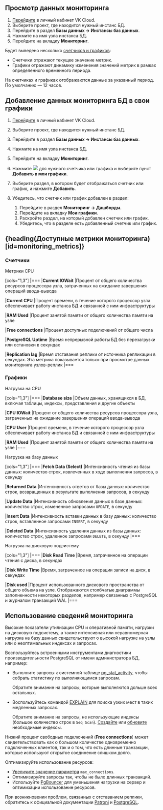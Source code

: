 ## Просмотр данных мониторинга

1. [Перейдите](https://msk.cloud.vk.com/app/) в личный кабинет VK Cloud.
1. Выберите проект, где находится нужный инстанс БД.
1. Перейдите в раздел **Базы данных → Инстансы баз данных**.
1. Нажмите на имя узла инстанса БД.
1. Перейдите на вкладку **Мониторинг**.

Будет выведено несколько [счетчиков и графиков](#monitoring_metrics):

- Счетчики отражают текущее значение метрик.
- Графики отражают динамику изменения значений метрик в рамках определенного временного периода.

На счетчиках и графиках отображаются данные за указанный период. По умолчанию — 12 часов.

## Добавление данных мониторинга БД в свои графики

1. [Перейдите](https://msk.cloud.vk.com/app/) в личный кабинет VK Cloud.
1. Выберите проект, где находится нужный инстанс БД.
1. Перейдите в раздел **Базы данных → Инстансы баз данных**.
1. Нажмите на имя узла инстанса БД.
1. Перейдите на вкладку **Мониторинг**.
1. Нажмите ![ ](/ru/assets/more-icon.svg "inline") для нужного счетчика или графика и выберите пункт **Добавить в мои графики**.
1. Выберите раздел, в котором будет отображаться счетчик или график, и нажмите **Добавить**.
1. Убедитесь, что счетчик или график добавлен в раздел:

    1. Перейдите в раздел **Мониторинг → Дашборды**.
    1. Перейдите на вкладку **Мои графики**.
    1. Раскройте раздел, на который добавлен счетчик или график.
    1. Убедитесь, что в разделе есть добавленный счетчик или график.

## {heading(Доступные метрики мониторинга)[id=monitoring_metrics]}

### Счетчики

Метрики CPU

[cols="1,3"]
|===
|**Current IOWait**
|Процент от общего количества ресурсов процессора узла, затраченных на ожидание завершения операций ввода-вывода

|**Current CPU**
|Процент времени, в течение которого процессор узла обеспечивает работу инстанса БД и связанной с ним инфраструктуры

|**RAM Used**
|Процент занятой памяти от общего количества памяти на узле

|**Free connections**
|Процент доступных подключений от общего числа

|**PostgreSQL Uptime**
|Время непрерывной работы БД без перезагрузки или остановки в секундах

|**Replication lag**
|Время отставания реплики от источника репликации в секундах. Эта метрика показывается только при просмотре данных мониторинга узлов-реплик
|===

### Графики

Нагрузка на CPU

[cols="1,3"]
|===
|**Database size**
|Объем данных, хранящихся в БД, включая таблицы, индексы, представления и другие объекты

|**CPU IOWait**
|Процент от общего количества ресурсов процессора узла, затраченных на ожидание завершения операций ввода-вывода

|**CPU User**
|Процент времени, в течение которого процессор узла обеспечивает работу инстанса БД и связанной с ним инфраструктуры

|**RAM Used**
|Процент занятой памяти от общего количества памяти на узле
|===

Нагрузка на базу данных

[cols="1,3"]
|===
|**Fetch Data (Select)**
|Интенсивность чтения из базы данных: количество строк, извлеченных в ходе выполнения запросов, в секунду

|**Returned Data**
|Интенсивность ответов от базы данных: количество строк, возвращенных в результате выполнения запросов, в секунду

|**Update Data**
|Интенсивность обновления данных в базе данных: количество строк, измененное запросами `UPDATE`, в секунду

|**Insert Data**
|Интенсивность вставки данных в базу данных: количество строк, вставленное запросами `INSERT`, в секунду

|**Deleted Data**
|Интенсивность удаления данных из базы данных: количество строк, удаленное запросами `DELETE`, в секунду
|===

Нагрузка на дисковую подсистему

[cols="1,3"]
|===
|**Disk Read Time**
|Время, затраченное на операции чтения с диска, в секундах

|**Disk Write Time**
|Время, затраченное на операции записи на диск, в секундах

|**Disk used**
|Процент использованного дискового пространства от общего объема на узле. Отображаются столбчатые диаграммы заполненности некоторых разделов, например связанных с PostgreSQL и журналом транзакций WAL
|===

## Использование сведений мониторинга

Высокие показатели утилизации CPU и оперативной памяти, нагрузки на дисковую подсистему, а также интенсивная или неравномерная нагрузка на базу данных свидетельствуют о высокой нагрузке на узлы или о неоптимальных индексах и запросах.

Воспользуйтесь встроенными инструментами диагностики производительности PostgreSQL от имени администратора БД, например:

- Выполните запросы к системной таблице [pg_stat_activity](https://www.postgresql.org/docs/current/monitoring-stats.html#MONITORING-PG-STAT-ACTIVITY-VIEW), чтобы собрать статистику по выполняющимся запросам.

   Обратите внимание на запросы, которые выполняются дольше всех остальных.

- Воспользуйтесь командой [EXPLAIN](https://www.postgresql.org/docs/current/sql-explain.html) для поиска узких мест в таких медленных запросах.

   Обратите внимание на запросы, не использующие индексы (большое количество строк в `Seq Scan`). [Создайте](https://www.postgresql.org/docs/current/sql-createindex.html) или [обновите](https://www.postgresql.org/docs/current/sql-reindex.html) необходимые индексы.

Низкий процент свободных подключений (**Free connections**) может свидетельствовать как о большом количестве одновременно подключенных клиентов, так и о том, что есть длинные транзакции, которые используют открытое соединение слишком долго.

Оптимизируйте использование ресурсов:

- [Увеличите значение параметра](/ru/dbs/dbaas/instructions/db-config) `max_connections`.
- Оптимизируйте запросы так, чтобы не было длинных транзакций.
- Используйте [PgBouncer](https://www.pgbouncer.org/) для уменьшения нагрузки на сервер и оптимизации использование ресурсов.

При возникновении проблем, связанных с отставанием реплики, обратитесь к официальной документации [Patroni](https://patroni.readthedocs.io/en/latest/replication_modes.html) и [PostgreSQL](https://www.postgresql.org/docs/current/warm-standby.html#STREAMING-REPLICATION).

